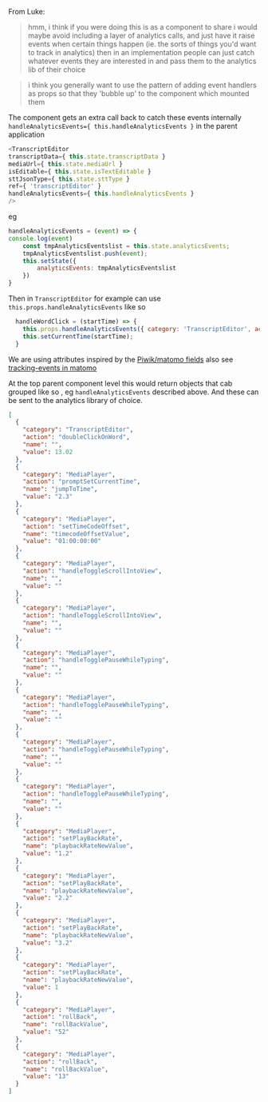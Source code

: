 From Luke: 
> hmm, i think if you were doing this is as a component to share i would maybe avoid including a layer of analytics calls, and just have it raise events when certain things happen (ie. the sorts of things you'd want to track in analytics) then in an implementation people can just catch whatever events they are interested in and pass them to the analytics lib of their choice

> i think you generally want to use the pattern of adding event handlers as props so that they 'bubble up' to the component which mounted them


The component gets an extra call back to catch these events internally `handleAnalyticsEvents={ this.handleAnalyticsEvents }` in the parent application 

```js
<TranscriptEditor
transcriptData={ this.state.transcriptData }
mediaUrl={ this.state.mediaUrl }
isEditable={ this.state.isTextEditable }
sttJsonType={ this.state.sttType }
ref={ 'transcriptEditor' }
handleAnalyticsEvents={ this.handleAnalyticsEvents }
/>
```

eg 

```js
handleAnalyticsEvents = (event) => {
console.log(event)
    const tmpAnalyticsEventslist = this.state.analyticsEvents;
    tmpAnalyticsEventslist.push(event);
    this.setState({
        analyticsEvents: tmpAnalyticsEventslist
    })
} 
```


Then in `TranscriptEditor` for example can use `this.props.handleAnalyticsEvents` like so

```js
  handleWordClick = (startTime) => {
    this.props.handleAnalyticsEvents({ category: 'TranscriptEditor', action: 'doubleClickOnWord', name: '', value: startTime })
    this.setCurrentTime(startTime);
  }
```

We are using attributes inspired by the [Piwik/matomo fields]( https://developer.matomo.org/api-reference/tracking-api )
also see [tracking-events in matomo](https://matomo.org/docs/event-tracking/#tracking-events)


At the top parent component level this would return objects that cab grouped like so , eg `handleAnalyticsEvents` described above.
And these can be sent to the analytics library of choice. 

```json 
[
  {
    "category": "TranscriptEditor",
    "action": "doubleClickOnWord",
    "name": "",
    "value": 13.02
  },
  {
    "category": "MediaPlayer",
    "action": "promptSetCurrentTime",
    "name": "jumpToTime",
    "value": "2.3"
  },
  {
    "category": "MediaPlayer",
    "action": "setTimeCodeOffset",
    "name": "timecodeOffsetValue",
    "value": "01:00:00:00"
  },
  {
    "category": "MediaPlayer",
    "action": "handleToggleScrollIntoView",
    "name": "",
    "value": ""
  },
  {
    "category": "MediaPlayer",
    "action": "handleToggleScrollIntoView",
    "name": "",
    "value": ""
  },
  {
    "category": "MediaPlayer",
    "action": "handleTogglePauseWhileTyping",
    "name": "",
    "value": ""
  },
  {
    "category": "MediaPlayer",
    "action": "handleTogglePauseWhileTyping",
    "name": "",
    "value": ""
  },
  {
    "category": "MediaPlayer",
    "action": "handleTogglePauseWhileTyping",
    "name": "",
    "value": ""
  },
  {
    "category": "MediaPlayer",
    "action": "handleTogglePauseWhileTyping",
    "name": "",
    "value": ""
  },
  {
    "category": "MediaPlayer",
    "action": "setPlayBackRate",
    "name": "playbackRateNewValue",
    "value": "1.2"
  },
  {
    "category": "MediaPlayer",
    "action": "setPlayBackRate",
    "name": "playbackRateNewValue",
    "value": "2.2"
  },
  {
    "category": "MediaPlayer",
    "action": "setPlayBackRate",
    "name": "playbackRateNewValue",
    "value": "3.2"
  },
  {
    "category": "MediaPlayer",
    "action": "setPlayBackRate",
    "name": "playbackRateNewValue",
    "value": 1
  },
  {
    "category": "MediaPlayer",
    "action": "rollBack",
    "name": "rollBackValue",
    "value": "52"
  },
  {
    "category": "MediaPlayer",
    "action": "rollBack",
    "name": "rollBackValue",
    "value": "13"
  }
]
```